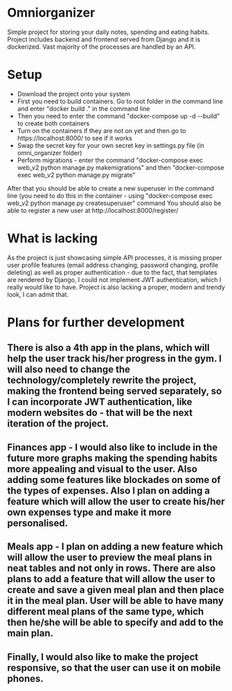 # Omniorganizer

Simple project for storing your daily notes, spending and eating habits. Project includes backend and frontend served from Django and it is dockerized. Vast majority of the processes are handled by an API. 

# Setup
* Download the project onto your system
* First you need to build containers. Go to root folder in the command line and enter "docker build ." in the command line
* Then you need to enter the command "docker-compose up -d --build" to create both containers
* Turn on the containers if they are not on yet and then go to https://localhost:8000/ to see if it works
* Swap the secret key for your own secret key in settings.py file (in omni_organizer folder)
* Perform migrations - enter the command "docker-compose exec web_v2 python manage.py makemigrations" and then "docker-compose exec web_v2 python manage.py migrate"


After that you should be able to create a new superuser in the command line (you need to do this in the container - using "docker-compose exec web_v2 python manage.py createsuperuser" command
You should also be able to register a new user at http://localhost:8000/register/

# What is lacking
As the project is just showcasing simple API processes, it is missing proper user profile features (email address changing, password changing, profile deleting) as well as proper authentication - due to the fact, that templates are rendered by Django, I could not implement JWT authentication, which I really would like to have. Project is also lacking a proper, modern and trendy look, I can admit that. 

# Plans for further development
## There is also a 4th app in the plans, which will help the user track his/her progress in the gym. I will also need to change the technology/completely rewrite the project, making the frontend being served separately, so I can incorporate JWT authentication, like modern websites do - that will be the next iteration of the project.

## Finances app - I would also like to include in the future more graphs making the spending habits more appealing and visual to the user. Also adding some features like blockades on some of the types of expenses. Also I plan on adding a feature which will allow the user to create his/her own expenses type and make it more personalised.

## Meals app - I plan on adding a new feature which will allow the user to preview the meal plans in neat tables and not only in rows. There are also plans to add a feature that will allow the user to create and save a given meal plan and then place it in the meal plan. User will be able to have many different meal plans of the same type, which then he/she will be able to specify and add to the main plan. 

## Finally, I would also like to make the project responsive, so that the user can use it on mobile phones. 
